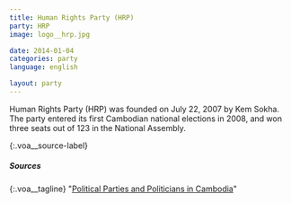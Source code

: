 ```yaml
---
title: Human Rights Party (HRP)
party: HRP
image: logo__hrp.jpg

date: 2014-01-04
categories: party
language: english

layout: party
---
```



Human Rights Party (HRP) was founded on July 22, 2007 by Kem Sokha. The party entered its first Cambodian national elections in 2008, and won three seats out of 123 in the National Assembly. 



{:.voa__source-label}
##### Sources #####

{:.voa__tagline}
"[Political Parties and Politicians in Cambodia](http://factsanddetails.com/southeast-asia/Cambodia/sub5_2d/entry-2905.html)"
